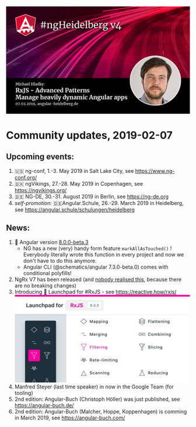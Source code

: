 ![ngHeidelbergv4.jpg](ngHeidelbergv4.jpg)

# Community updates, 2019-02-07

## Upcoming events:

1. 🇺🇸 ng-conf, 1.-3. May 2019 in Salt Lake City, see https://www.ng-conf.org/
1. 🇩🇰 ngVikings, 27.-28. May 2019 in Copenhagen, see https://ngvikings.org/
1. 🇩🇪 NG-DE, 30.-31. August 2019 in Berlin, see https://ng-de.org
1. _self-promotion:_ 🇩🇪Angular.Schule, 26.-29. March 2019 in Heidelberg, see https://angular.schule/schulungen/heidelberg



## News:

1. :rocket: Angular version [8.0.0-beta.3](https://github.com/angular/angular/blob/master/CHANGELOG.md#800-beta3-2019-02-06)
    -  NG has a new (very) handy form feature `markAllAsTouched()` ! Everybody literally wrote this function in every project and now we don't have to do this anymore.
    - Angular CLI (@schematics/angular 7.3.0-beta.0) comes with conditional polyfills!
1. NgRx V7 has been released (and [nobody realised this](https://twitter.com/brandontroberts/status/1088081041535979520), because there are no breaking changes)
1. Introducing 🚀 Launchpad for #RxJS - see https://reactive.how/rxjs/
   ![ngHeidelbergv4_rxjs_launchpad.jpg](ngHeidelbergv4_rxjs_launchpad.jpg)
1. Manfred Steyer (last time speaker) in now in the Google Team (for tooling)
1. 2nd edition: Angular-Buch (Christoph Höller) was just published, see https://angular-buch.de/
1. 2nd edition: Angular-Buch (Malcher, Hoppe, Koppenhagen) is comming in March 2019, see https://angular-buch.com/
